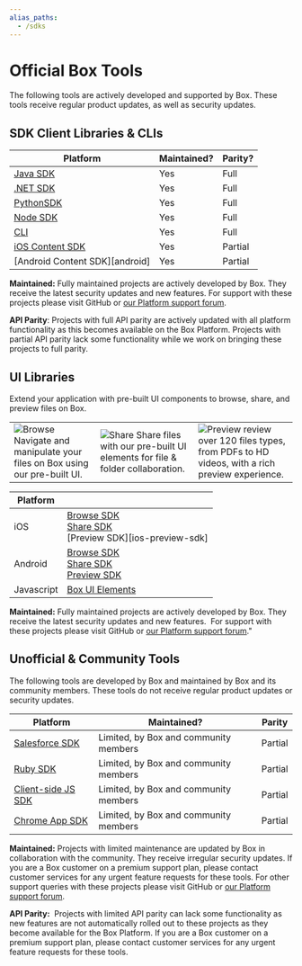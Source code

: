 ```yaml
---
alias_paths:
  - /sdks
---
```


# Official Box Tools

The following tools are actively developed and supported by Box. These tools
receive regular product updates, as well as security updates.

## SDK Client Libraries & CLIs

| Platform                       | Maintained? | Parity? |
| ------------------------------ | ----------- | ------- |
| [Java SDK][javasdk]            | Yes         | Full    |
| [.NET SDK][dotnetsdk]          | Yes         | Full    |
| [PythonSDK][pythonsdk]         | Yes         | Full    |
| [Node SDK][nodesdk]            | Yes         | Full    |
| [CLI][cli]                     | Yes         | Full    |
| [iOS Content SDK][iossdk]      | Yes         | Partial |
| [Android Content SDK][android] | Yes         | Partial |

<Message type="notice">

**Maintained:** Fully maintained projects are actively developed by Box. They
receive the latest security updates and new features. For support with these
projects please visit GitHub or [our Platform support forum][forum].

**API Parity**: Projects with full API parity are actively updated with all
platform functionality as this becomes available on the Box Platform. Projects
with partial API parity lack some functionality while we work on bringing
these projects to full parity.

</Message>

## UI Libraries

Extend your application with pre-built UI components to browse, share, and
preview files on Box.

<!-- markdownlint-disable line-length -->

|                                                                                        |                                                                                                |                                                                                                             |
| -------------------------------------------------------------------------------------- | ---------------------------------------------------------------------------------------------- | ----------------------------------------------------------------------------------------------------------- |
| ![Browse][browseimg] Navigate and manipulate your files on Box using our pre-built UI. | ![Share][shareimg] Share files with our pre-built UI elements for file & folder collaboration. | ![Preview][previewimg] review over 120 files types, from PDFs to HD videos, with a rich preview experience. |

| Platform   |                                                                                                                                                                                                 |
| ---------- | ----------------------------------------------------------------------------------------------------------------------------------------------------------------------------------------------- |
| iOS        | [Browse SDK][iosbrowsesdk] <br/> [Share SDK][iossharesdk] <br/> [Preview SDK][ios-preview-sdk]                                                                                                  |
| Android    | [Browse SDK](https://github.com/box/box-android-browse-sdk) <br/> [Share SDK](https://github.com/box/box-android-share-sdk) <br/> [Preview SDK](https://github.com/box/box-android-preview-sdk) |
| Javascript | [Box UI Elements](doc:box-ui-elements)                                                                                                                                                          |

<!-- markdownlint-enable line-length -->

<Message type='notice'>

**Maintained:** Fully maintained projects are actively developed by Box. They
receive the latest security updates and new features.  For support with these
projects please visit GitHub or [our Platform support
forum][forum]."

</Message>

## Unofficial & Community Tools

The following tools are developed by Box and maintained by Box and its community
members. These tools do not receive regular product updates or security updates.

<!-- markdownlint-disable line-length -->

| Platform                        | Maintained?                           | Parity  |
| ------------------------------- | ------------------------------------- | ------- |
| [Salesforce SDK][salesforcesdk] | Limited, by Box and community members | Partial |
| [Ruby SDK][rubysdk]             | Limited, by Box and community members | Partial |
| [Client-side JS SDK][jssdk]     | Limited, by Box and community members | Partial |
| [Chrome App SDK][chromesdk]     | Limited, by Box and community members | Partial |

<!-- markdownlint-enable line-length -->

<Message type='notice'>

**Maintained:** Projects with limited maintenance are updated by Box in
collaboration with the community. They receive irregular security updates. If
you are a Box customer on a premium support plan, please contact customer
services for any urgent feature requests for these tools. For other support
queries with these projects please visit GitHub or [our Platform support
forum][forum].

**API Parity:**  Projects with limited API parity can lack some functionality
as new features are not automatically rolled out to these projects as they
become available for the Box Platform. If you are a Box customer on a premium
support plan, please contact customer services for any urgent feature requests
for these tools.

</Message>

[javasdk]: https://github.com/box/box-java-sdk
[dotnetsdk]: https://github.com/box/box-windows-sdk-v2
[pythonsdk]: https://github.com/box/box-python-sdk
[nodesdk]: https://github.com/box/box-node-sdk
[iossdk]: https://github.com/box/box-ios-sdk
[androidsdk]: https://github.com/box/box-android-sdk
[cli]: https://github.com/box/boxcli
[forum]: https://community.box.com/t5/Platform-and-Development-Forum/bd-p/DeveloperForum
[browseimg]: https://files.readme.io/nl2S6R2RIJoAlDTEK5Qp_Browse-UI@2x.jpg
[shareimg]: https://files.readme.io/E1T8KAsQmOS3zfBGuSdw_Share-UI.jpg
[previewimg]: https://files.readme.io/wD0EhcV1SCCH0laCQTzr_Preview-UI@2x.jpg
[iosbrowsesdk]: https://github.com/box/box-ios-browse-sdk
[iossharesdk]: https://github.com/box/box-ios-share-sdk
[iospreviewsdk]: https://github.com/box/box-ios-preview-sdk
[salesforcesdk]: https://github.com/box/box-salesforce-sdk
[rubysdk]: https://github.com/cburnette/boxr
[jssdk]: https://github.com/allenmichael/box-javascript-sdk
[chromesdk]: https://github.com/box/Chrome-App-SDK
